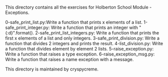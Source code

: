 This directory contains all the exercises for Holberton School Module - Exceptions.

0-safe_print_list.py:Write a function that prints x elements of a list.
1-safe_print_integer.py: Write a function that prints an integer with "{:d}".format().
2-safe_print_list_integers.py: Write a function that prints the first x elements of a list and only integers.
3-safe_print_division.py: Write a function that divides 2 integers and prints the result.
4-list_division.py: Write a function that divides element by element 2 lists.
5-raise_exception.py: Write a function that raises a type exception.
6-raise_exception_msg.py: Write a function that raises a name exception with a message.

This directory is maintained by cryspycreme.
